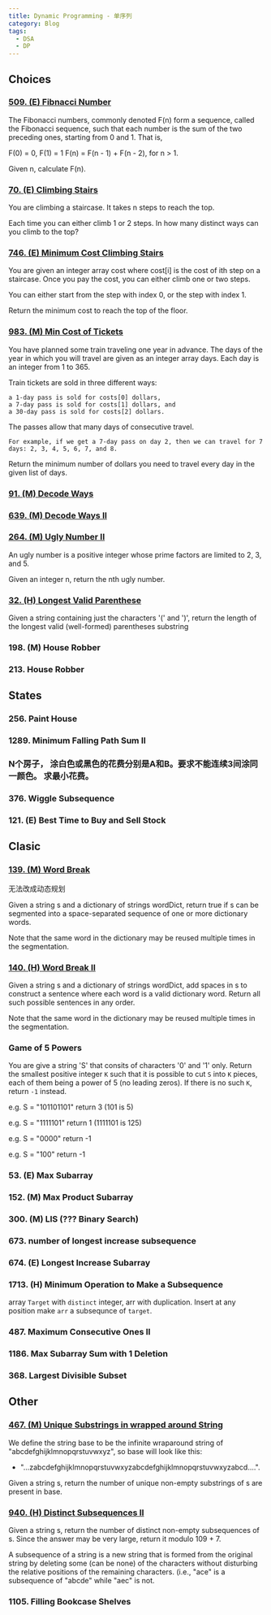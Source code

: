 ```yaml
---
title: Dynamic Programming - 单序列
category: Blog
tags:
  - DSA
  - DP
---
```


## Choices

### [509. (E) Fibnacci Number](https://leetcode.com/problems/fibonacci-number/description/)
The Fibonacci numbers, commonly denoted F(n) form a sequence, called the Fibonacci sequence, such that each number is the sum of the two preceding ones, starting from 0 and 1. That is,

F(0) = 0, F(1) = 1
F(n) = F(n - 1) + F(n - 2), for n > 1.

Given n, calculate F(n).


### [70. (E) Climbing Stairs](https://leetcode.com/problems/climbing-stairs/description/)
You are climbing a staircase. It takes n steps to reach the top.

Each time you can either climb 1 or 2 steps. In how many distinct ways can you climb to the top?


### [746. (E) Minimum Cost Climbing Stairs](https://leetcode.com/problems/min-cost-climbing-stairs/description/)
You are given an integer array cost where cost[i] is the cost of ith step on a staircase. Once you pay the cost, you can either climb one or two steps.

You can either start from the step with index 0, or the step with index 1.

Return the minimum cost to reach the top of the floor.


### [983. (M) Min Cost of Tickets](https://leetcode.com/problems/minimum-cost-for-tickets/description/)
You have planned some train traveling one year in advance. The days of the year in which you will travel are given as an integer array days. Each day is an integer from 1 to 365.

Train tickets are sold in three different ways:

    a 1-day pass is sold for costs[0] dollars,
    a 7-day pass is sold for costs[1] dollars, and
    a 30-day pass is sold for costs[2] dollars.

The passes allow that many days of consecutive travel.

    For example, if we get a 7-day pass on day 2, then we can travel for 7 days: 2, 3, 4, 5, 6, 7, and 8.

Return the minimum number of dollars you need to travel every day in the given list of days.

### [91. (M) Decode Ways](https://leetcode.com/problems/decode-ways/description/)

### [639. (M) Decode Ways II](https://leetcode.com/problems/decode-ways-ii/description/)

### [264. (M) Ugly Number II](https://leetcode.com/problems/ugly-number-ii/description/)
An ugly number is a positive integer whose prime factors are limited to 2, 3, and 5.

Given an integer n, return the nth ugly number.


### [32. (H) Longest Valid Parenthese](https://leetcode.com/problems/longest-valid-parentheses/description/)
Given a string containing just the characters '(' and ')', return the length of the longest valid (well-formed) parentheses
substring


### 198. (M) House Robber

### 213. House Robber



## States

### 256. Paint House


### 1289. Minimum Falling Path Sum II

### N个房子， 涂白色或黑色的花费分别是A和B。要求不能连续3间涂同一颜色。 求最小花费。

### 376. Wiggle Subsequence


### 121. (E) Best Time to Buy and Sell Stock


## Clasic

### [139. (M) Word Break](https://leetcode.com/problems/word-break/description/)
无法改成动态规划

Given a string s and a dictionary of strings wordDict, return true if s can be segmented into a space-separated sequence of one or more dictionary words.

Note that the same word in the dictionary may be reused multiple times in the segmentation.


### [140. (H) Word Break II](https://leetcode.com/problems/word-break-ii/description/)
Given a string s and a dictionary of strings wordDict, add spaces in s to construct a sentence where each word is a valid dictionary word. Return all such possible sentences in any order.

Note that the same word in the dictionary may be reused multiple times in the segmentation.

### Game of 5 Powers
You are give a string 'S' that consits of characters '0' and '1' only. Return the smallest positive integer `K` such that it is possible to cut `S` into `K` pieces, 
each of them being a power of 5 (no leading zeros). If there is no such `K`, return `-1` instead.

e.g. S = "101101101" return 3 (101 is 5)

e.g. S = "1111101" return 1 (1111101 is 125)

e.g. S = "0000" return -1

e.g. S = "100" return -1

### 53. (E) Max Subarray

### 152. (M) Max Product Subarray


### 300. (M) LIS (??? Binary Search)


### 673. number of longest increase subsequence


### 674. (E) Longest Increase Subarray


### 1713. (H) Minimum Operation to Make a Subsequence
array `Target` with `distinct` integer, arr with duplication. Insert at any position make `arr` a subsequnce of `target`.














### 487. Maximum Consecutive Ones II


### 1186. Max Subarray Sum with 1 Deletion


### 368. Largest Divisible Subset



## Other

### [467. (M) Unique Substrings in wrapped around String](https://leetcode.com/problems/unique-substrings-in-wraparound-string/)
We define the string base to be the infinite wraparound string of "abcdefghijklmnopqrstuvwxyz", so base will look like this:

- "...zabcdefghijklmnopqrstuvwxyzabcdefghijklmnopqrstuvwxyzabcd....".

Given a string s, return the number of unique non-empty substrings of s are present in base.


### [940. (H) Distinct Subsequences II](https://leetcode.com/problems/distinct-subsequences-ii/description/)
Given a string s, return the number of distinct non-empty subsequences of s. Since the answer may be very large, 
return it modulo 109 + 7.

A subsequence of a string is a new string that is formed from the original string by deleting some (can be none) of the characters without disturbing the relative positions of the remaining characters. (i.e., "ace" is a subsequence of "abcde" while "aec" is not. 


### 1105. Filling Bookcase Shelves

